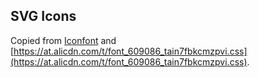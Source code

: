 ## SVG Icons
Copied from [Iconfont](http://iconfont.cn) and [https://at.alicdn.com/t/font_609086_tain7fbkcmzpvi.css](https://at.alicdn.com/t/font_609086_tain7fbkcmzpvi.css).
